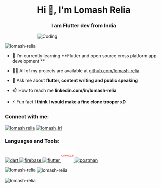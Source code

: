 <h1 align="center">Hi 👋, I'm Lomash Relia</h1>
<h3 align="center">I am Flutter dev from India</h3>

<img align="right" alt="Coding" width="400" src="https://media.giphy.com/media/l3fPlHQOHUzYRufm7E/giphy.gif">
</br>

<p align="left"> <img src="https://komarev.com/ghpvc/?username=lomash-relia&label=Profile%20views&color=0e75b6&style=flat" alt="lomash-relia" /> </p>

- 🌱 I’m currently learning **Flutter and open source cross platform app development **

- 👨‍💻 All of my projects are available at [github.com/lomash-relia](github.com/lomash-relia)

- 💬 Ask me about **flutter, content writing and public speaking**

- 📫 How to reach me **linkedin.com/in/lomash-relia**

- ⚡ Fun fact **I think I would make a fine clone trooper xD**

<h3 align="left">Connect with me:</h3>
<p align="left">
<a href="https://linkedin.com/in/lomash relia" target="blank"><img align="center" src="https://raw.githubusercontent.com/rahuldkjain/github-profile-readme-generator/master/src/images/icons/Social/linked-in-alt.svg" alt="lomash relia" height="30" width="40" /></a>
<a href="https://instagram.com/lomash_irl" target="blank"><img align="center" src="https://raw.githubusercontent.com/rahuldkjain/github-profile-readme-generator/master/src/images/icons/Social/instagram.svg" alt="lomash_irl" height="30" width="40" /></a>
</p>

<h3 align="left">Languages and Tools:</h3>
<p align="left"> <a href="https://dart.dev" target="_blank" rel="noreferrer"> <img src="https://www.vectorlogo.zone/logos/dartlang/dartlang-icon.svg" alt="dart" width="40" height="40"/> </a> <a href="https://firebase.google.com/" target="_blank" rel="noreferrer"> <img src="https://www.vectorlogo.zone/logos/firebase/firebase-icon.svg" alt="firebase" width="40" height="40"/> </a> <a href="https://flutter.dev" target="_blank" rel="noreferrer"> <img src="https://www.vectorlogo.zone/logos/flutterio/flutterio-icon.svg" alt="flutter" width="40" height="40"/> </a> <a href="https://www.oracle.com/" target="_blank" rel="noreferrer"> <img src="https://raw.githubusercontent.com/devicons/devicon/master/icons/oracle/oracle-original.svg" alt="oracle" width="40" height="40"/> </a> <a href="https://postman.com" target="_blank" rel="noreferrer"> <img src="https://www.vectorlogo.zone/logos/getpostman/getpostman-icon.svg" alt="postman" width="40" height="40"/> </a> </p>

<p><img align="left" src="https://github-readme-stats.vercel.app/api/top-langs?username=lomash-relia&show_icons=true&locale=en&layout=compact" alt="lomash-relia" /></p>

<p>&nbsp;<img align="center" src="https://github-readme-stats.vercel.app/api?username=lomash-relia&show_icons=true&locale=en" alt="lomash-relia" /></p>

<p><img align="center" src="https://github-readme-streak-stats.herokuapp.com/?user=lomash-relia&" alt="lomash-relia" /></p>
